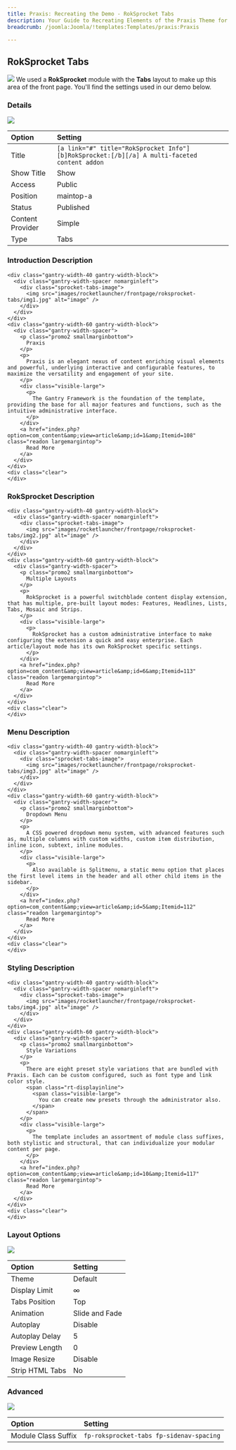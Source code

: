 ```yaml
---
title: Praxis: Recreating the Demo - RokSprocket Tabs
description: Your Guide to Recreating Elements of the Praxis Theme for Joomla
breadcrumb: /joomla:Joomla/!templates:Templates/praxis:Praxis

---
```


RokSprocket Tabs
-----
![][demo]
We used a **RokSprocket** module with the **Tabs** layout to make up this area of the front page. You'll find the settings used in our demo below.

### Details
![][demo2]

| Option | Setting |
|:------|:-------|
| Title | `[a link="#" title="RokSprocket Info"][b]RokSprocket:[/b][/a] A multi-faceted content addon` |
| Show Title | Show |
| Access | Public |
| Position | maintop-a |
| Status | Published |
| Content Provider | Simple |
| Type | Tabs |

### Introduction Description
~~~
<div class="gantry-width-40 gantry-width-block">
  <div class="gantry-width-spacer nomarginleft">
    <div class="sprocket-tabs-image">
      <img src="images/rocketlauncher/frontpage/roksprocket-tabs/img1.jpg" alt="image" />
    </div>
  </div>
</div>
<div class="gantry-width-60 gantry-width-block">
  <div class="gantry-width-spacer">
    <p class="promo2 smallmarginbottom">
      Praxis
    </p>
    <p>
      Praxis is an elegant nexus of content enriching visual elements and powerful, underlying interactive and configurable features, to maximize the versatility and engagement of your site.
    </p>
    <div class="visible-large">
      <p>
        The Gantry Framework is the foundation of the template, providing the base for all major features and functions, such as the intuitive administrative interface.
      </p>
    </div>
    <a href="index.php?option=com_content&amp;view=article&amp;id=1&amp;Itemid=108" class="readon largemargintop">
      Read More
    </a>
  </div>
</div>
<div class="clear">
</div>
~~~

### RokSprocket Description
~~~
<div class="gantry-width-40 gantry-width-block">
  <div class="gantry-width-spacer nomarginleft">
    <div class="sprocket-tabs-image">
      <img src="images/rocketlauncher/frontpage/roksprocket-tabs/img2.jpg" alt="image" />
    </div>
  </div>
</div>
<div class="gantry-width-60 gantry-width-block">
  <div class="gantry-width-spacer">
    <p class="promo2 smallmarginbottom">
      Multiple Layouts
    </p>
    <p>
      RokSprocket is a powerful switchblade content display extension, that has multiple, pre-built layout modes: Features, Headlines, Lists, Tabs, Mosaic and Strips.
    </p>
    <div class="visible-large">
      <p>
        RokSprocket has a custom administrative interface to make configuring the extension a quick and easy enterprise. Each article/layout mode has its own RokSprocket specific settings.
      </p>
    </div>
    <a href="index.php?option=com_content&amp;view=article&amp;id=6&amp;Itemid=113" class="readon largemargintop">
      Read More
    </a>
  </div>
</div>
<div class="clear">
</div>
~~~

### Menu Description
~~~
<div class="gantry-width-40 gantry-width-block">
  <div class="gantry-width-spacer nomarginleft">
    <div class="sprocket-tabs-image">
      <img src="images/rocketlauncher/frontpage/roksprocket-tabs/img3.jpg" alt="image" />
    </div>
  </div>
</div>
<div class="gantry-width-60 gantry-width-block">
  <div class="gantry-width-spacer">
    <p class="promo2 smallmarginbottom">
      Dropdown Menu
    </p>
    <p>
      A CSS powered dropdown menu system, with advanced features such as, multiple columns with custom widths, custom item distribution, inline icon, subtext, inline modules.
    </p>
    <div class="visible-large">
      <p>
        Also available is Splitmenu, a static menu option that places the first level items in the header and all other child items in the sidebar.
      </p>
    </div>
    <a href="index.php?option=com_content&amp;view=article&amp;id=5&amp;Itemid=112" class="readon largemargintop">
      Read More
    </a>
  </div>
</div>
<div class="clear">
</div>
~~~

### Styling Description
~~~
<div class="gantry-width-40 gantry-width-block">
  <div class="gantry-width-spacer nomarginleft">
    <div class="sprocket-tabs-image">
      <img src="images/rocketlauncher/frontpage/roksprocket-tabs/img4.jpg" alt="image" />
    </div>
  </div>
</div>
<div class="gantry-width-60 gantry-width-block">
  <div class="gantry-width-spacer">
    <p class="promo2 smallmarginbottom">
      Style Variations
    </p>
    <p>
      There are eight preset style variations that are bundled with Praxis. Each can be custom configured, such as font type and link color style.
      <span class="rt-displayinline">
        <span class="visible-large">
          You can create new presets through the administrator also.
        </span>
      </span>
    </p>
    <div class="visible-large">
      <p>
        The template includes an assortment of module class suffixes, both stylistic and structural, that can individualize your modular content per page.
      </p>
    </div>
    <a href="index.php?option=com_content&amp;view=article&amp;id=10&amp;Itemid=117" class="readon largemargintop">
      Read More
    </a>
  </div>
</div>
<div class="clear">
</div>
~~~

### Layout Options
![][demo3]

| Option | Setting |
|:------|:-------|
| Theme | Default |
| Display Limit | ∞ |
| Tabs Position | Top |
| Animation | Slide and Fade |
| Autoplay | Disable |
| Autoplay Delay | 5 |
| Preview Length | 0 |
| Image Resize | Disable |
| Strip HTML Tabs | No |

### Advanced
![][demo4]

| Option | Setting |
|:------|:-------|
| Module Class Suffix | `fp-roksprocket-tabs fp-sidenav-spacing` |

[demo]: assets/demo_8.jpeg
[demo2]: assets/tabs_1.jpeg
[demo3]: assets/tabs_2.jpeg
[demo4]: assets/tabs_3.jpeg